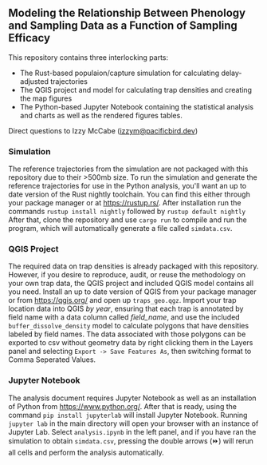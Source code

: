## Modeling the Relationship Between Phenology and Sampling Data as a Function of Sampling Efficacy

This repository contains three interlocking parts:
- The Rust-based populaion/capture simulation for calculating delay-adjusted trajectories
- The QGIS project and model for calculating trap densities and creating the map figures
- The Python-based Jupyter Notebook containing the statistical analysis and charts
as well as the rendered figures tables.

Direct questions to Izzy McCabe (izzym@pacificbird.dev)

### Simulation
The reference trajectories from the simulation are not packaged with this repository due to their >500mb size.
To run the simulation and generate the reference trajectories for use in the Python analysis, you'll want an up to date version of the Rust nightly toolchain.
You can find this either through your package manager or at https://rustup.rs/. After installation run the commands `rustup install nightly` followed by `rustup default nightly`
After that, clone the repository and use `cargo run` to compile and run the program, which will automatically generate a file called `simdata.csv`.

### QGIS Project
The required data on trap densities is already packaged with this repository. However, if you desire to reproduce, audit, or reuse the methodology on your own trap data,
the QGIS project and included QGIS model contains all you need. Install an up to date version of QGIS from your package manager or from https://qgis.org/ and open up
`traps_geo.qgz`. Import your trap location data into QGIS _by year_, ensuring that each trap is annotated by field name with a data column called _field\_name_,
and use the included `buffer_dissolve_density` model to calculate polygons that have densities labeled by field names. The data associated with those polygons can be
exported to csv without geometry data by right clicking them in the Layers panel and selecting `Export -> Save Features As`, then switching format to
Comma Seperated Values.

### Jupyter Notebook
The analysis document requires Jupyter Notebook as well as an installation of Python from https://www.python.org/. After that is ready, using the command `pip install jupyterlab`
will install Jupyter Notebook. Running `jupyter lab` in the main directory will open your browser with an instance of Jupyter Lab. Select `analysis.ipynb` in the left panel,
and if you have ran the simulation to obtain `simdata.csv`, pressing the double arrows (⏩) will rerun all cells and perform the analysis automatically.
